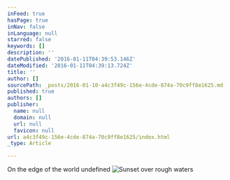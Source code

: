 ```yaml
---
inFeed: true
hasPage: true
inNav: false
inLanguage: null
starred: false
keywords: []
description: ''
datePublished: '2016-01-11T04:39:53.146Z'
dateModified: '2016-01-11T04:39:13.724Z'
title: ''
author: []
sourcePath: _posts/2016-01-10-a4c3f49c-156e-4cde-874a-70c9ff8e1625.md
published: true
authors: []
publisher:
  name: null
  domain: null
  url: null
  favicon: null
url: a4c3f49c-156e-4cde-874a-70c9ff8e1625/index.html
_type: Article

---
```

On the edge of the world
undefined
![Sunset over rough waters](https://s3-us-west-2.amazonaws.com/the-grid-img/p/5b6fc877a9241360116580c01df734160450d820.jpg)